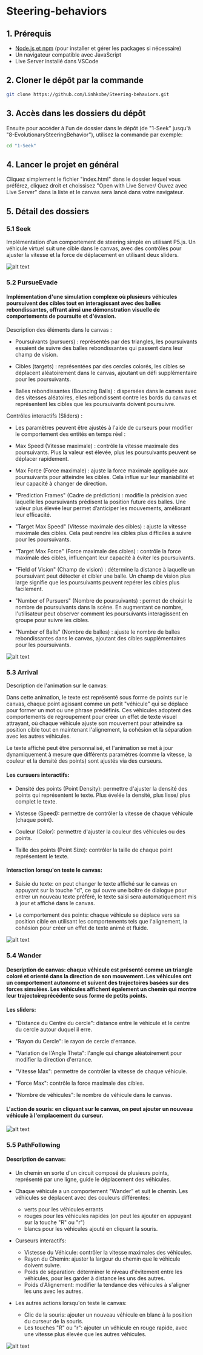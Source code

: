 # Steering-behaviors

## 1. Prérequis 

- [Node.js et npm](https://nodejs.org) (pour installer et gérer les packages si nécessaire)
- Un navigateur compatible avec JavaScript
- Live Server installé dans VSCode

## 2. Cloner le dépôt par la commande

```bash
git clone https://github.com/Linhkobe/Steering-behaviors.git 
```
## 3. Accès dans les dossiers du dépôt

Ensuite pour accéder à l'un de dossier dans le dépôt (de "1-Seek" jusqu'à "8-EvolutionarySteeringBehavior"), utilisez la commande par exemple:

```bash
cd "1-Seek"
```
## 4. Lancer le projet en général

Cliquez simplement le fichier "index.html" dans le dossier lequel vous préférez, cliquez droit et choissisez "Open with Live Server/ Ouvez avec Live Server" dans la liste et le canvas sera lancé dans votre navigateur. 

## 5. Détail des dossiers 

### 5.1 Seek  

Implémentation d'un comportement de steering simple en utilisant P5.js. Un véhicule virtuel suit une cible dans le canvas, avec des contrôles pour ajuster la vitesse et la force de déplacement en utilisant deux sliders.

![alt text](image.png)

### 5.2 PursueEvade 

#### Implémentation d'une simulation complexe où plusieurs véhicules poursuivent des cibles tout en interagissant avec des balles rebondissantes, offrant ainsi une démonstration visuelle de comportements de poursuite et d'évasion.

Description des éléments dans le canvas :
- Poursuivants (pursuers) : représentés par des triangles, les poursuivants essaient de suivre des balles rebondissantes qui passent dans leur champ de vision.

- Cibles (targets) : représentées par des cercles colorés, les cibles se déplacent aléatoirement dans le canvas, ajoutant un défi supplémentaire pour les poursuivants.

- Balles rebondissantes (Bouncing Balls) : dispersées dans le canvas avec des vitesses aléatoires, elles rebondissent contre les bords du canvas et représentent les cibles que les poursuivants doivent poursuivre.

Contrôles interactifs (Sliders) :
- Les paramètres peuvent être ajustés à l'aide de curseurs pour modifier le comportement des entités en temps réel :

+ Max Speed (Vitesse maximale) : contrôle la vitesse maximale des poursuivants. Plus la valeur est élevée, plus les poursuivants peuvent se déplacer rapidement.

+ Max Force (Force maximale) : ajuste la force maximale appliquée aux poursuivants pour atteindre les cibles. Cela influe sur leur maniabilité et leur capacité à changer de direction.

+ "Prediction Frames" (Cadre de prédiction) : modifie la précision avec laquelle les poursuivants prédisent la position future des balles. Une valeur plus élevée leur permet d’anticiper les mouvements, améliorant leur efficacité.

+ "Target Max Speed" (Vitesse maximale des cibles) : ajuste la vitesse maximale des cibles. Cela peut rendre les cibles plus difficiles à suivre pour les poursuivants.

+ "Target Max Force" (Force maximale des cibles) : contrôle la force maximale des cibles, influençant leur capacité à éviter les poursuivants.

+ "Field of Vision" (Champ de vision) : détermine la distance à laquelle un poursuivant peut détecter et cibler une balle. Un champ de vision plus large signifie que les poursuivants peuvent repérer les cibles plus facilement.

+ "Number of Pursuers" (Nombre de poursuivants) : permet de choisir le nombre de poursuivants dans la scène. En augmentant ce nombre, l'utilisateur peut observer comment les poursuivants interagissent en groupe pour suivre les cibles.

+ "Number of Balls" (Nombre de balles) : ajuste le nombre de balles rebondissantes dans le canvas, ajoutant des cibles supplémentaires pour les poursuivants.

![alt text](image-1.png)

### 5.3 Arrival

Description de l'animation sur le canvas: 

Dans cette animation, le texte est représenté sous forme de points sur le canvas, chaque point agissant comme un petit "véhicule" qui se déplace pour former un mot ou une phrase prédéfinis. Ces véhicules adoptent des comportements de regroupement pour créer un effet de texte visuel attrayant, où chaque véhicule ajuste son mouvement pour atteindre sa position cible tout en maintenant l'alignement, la cohésion et la séparation avec les autres véhicules.

Le texte affiché peut être personnalisé, et l'animation se met à jour dynamiquement à mesure que différents paramètres (comme la vitesse, la couleur et la densité des points) sont ajustés via des curseurs.

#### Les cursuers interactifs: 

+ Densité des points (Point Density): permettre d'ajuster la densité des points qui représentent le texte. Plus évelée la densité, plus lisse/ plus complet le texte. 

+ Vistesse (Speed): permettre de contrôler la vitesse de chaque véhicule (chaque point).

+ Couleur (Color): permettre d'ajuster la couleur des véhicules ou des points.

+ Taille des points (Point Size): contrôler la taille de chaque point représentent le texte. 

#### Interaction lorsqu'on teste le canvas:

+ Saisie du texte: on peut changer le texte affiché sur le canvas en appuyant sur la touche "d", ce qui ouvre une boître de dialogue pour entrer un nouveau texte préféré, le texte saisi sera automatiquement mis à jour et affiché dans le canvas. 

+ Le comportement des points: chaque véhicule se déplace vers sa position cible en utilisant les comportements tels que l'alignement, la cohésion pour créer un effet de texte animé et fluide. 

![alt text](image-2.png)

### 5.4 Wander

#### Description de canvas: chaque véhicule est présenté comme un triangle coloré et orienté dans la direction de son mouvement. Les véhicules ont un comportement autonome et suivent des trajectoires basées sur des forces simulées. Les véhicules affichent également un chemin qui montre leur trajectoireprécédente sous forme de petits points. 

#### Les sliders: 

+ "Distance du Centre du cercle": distance entre le véhicule et le centre du cercle autour duquel il erre. 

+ "Rayon du Cercle": le rayon de cercle d'errance.

+ "Variation de l'Angle Theta": l'angle qui change aléatoirement pour modifier la direction d'errance. 

+ "Vitesse Max": permettre de contrôler la vitesse de chaque véhicule.

+ "Force Max": contrôle la force maximale des cibles.

+ "Nombre de véhicules": le nombre de véhicule dans le canvas.

#### L'action de souris: en cliquant sur le canvas, on peut ajouter un nouveau véhicule à l'emplacement du curseur. 

![alt text](image-3.png)

### 5.5 PathFollowing 

#### Description de canvas: 

- Un chemin en sorte d'un circuit composé de plusieurs points, représenté par une ligne, guide le déplacement des véhicules. 

- Chaque véhicule a un comportement "Wander" et suit le chemin. Les véhicules se déplacent avec des couleurs différentes: 
    + verts pour les véhicules errants
    + rouges pour les véhicules rapides (on peut les ajouter en appuyant sur la touche "R" ou "r") 
    + blancs pour les véhicules ajouté en cliquant la souris. 

- Curseurs interactifs: 

    + Vistesse du Véhicule: contrôler la vitesse maximales des véhicules.
    + Rayon du Chemin: ajuster la largeur du chemin que le véhicule doivent suivre.
    + Poids de séparation: déterminer le niveau d'évitement entre les véhicules, pour les garder à distance les uns des autres.
    + Poids d'Alignement: modifier la tendance des véhicules à s'aligner les uns avec les autres. 

- Les autres actions lorsqu'on teste le canvas: 

    + Clic de la souris: ajouter un nouveau véhicule en blanc à la position du curseur de la souris. 
    + Les touches "R" ou "r": ajouter un véhicule en rouge rapide, avec une vitesse plus élevée que les autres véhicules.

![alt text](image-4.png)